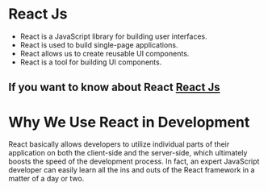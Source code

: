 # React Js 
<ul>
  <li>React is a JavaScript library for building user interfaces.</li>
  <li>React is used to build single-page applications.</li>
  <li>React allows us to create reusable UI components.</li>
  <li>React is a tool for building UI components.</li>
</ul>

## If you want to know about React [React Js](https://react.dev/learn)

# Why We Use React in Development
React basically allows developers to utilize individual parts of their application on both the client-side and the server-side, which ultimately boosts the speed of the development process. In fact, an expert JavaScript developer can easily learn all the ins and outs of the React framework in a matter of a day or two.
